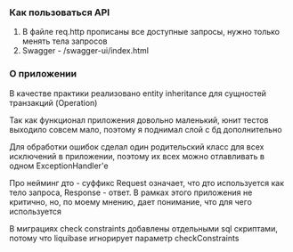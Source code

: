 ### Как пользоваться API
1. В файле req.http прописаны все доступные запросы, нужно только менять тела запросов
2. Swagger - /swagger-ui/index.html

### О приложении
В качестве практики реализовано entity inheritance для сущностей транзакций (Operation)

Так как функционал приложения довольно маленький, юнит тестов выходило совсем мало, 
поэтому я поднимал слой с бд дополнительно

Для обработки ошибок сделал один родительский класс для всех исключений в приложении,
поэтому их всех можно отлавливать в одном ExceptionHandler'е

Про нейминг дто - суффикс Request означает, что дто используется как тело запроса, Response - ответ. 
В рамках этого приложения не критично, но, по моему мнению, дает понимание, что для чего используется

В миграциях check constraints добавлены отдельными sql скриптами, 
потому что liquibase игнорирует параметр checkConstraints